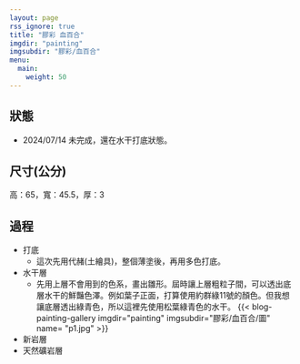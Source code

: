```yaml
---
layout: page
rss_ignore: true
title: "膠彩 血百合"
imgdir: "painting"
imgsubdir: "膠彩/血百合"
menu:
  main:
    weight: 50
---
```

## **狀態**

* 2024/07/14 未完成，還在水干打底狀態。

## **尺寸(公分)**

高：65，寬：45.5，厚：3

## 過程

* 打底
  * 這次先用代赭(土繪具)，整個薄塗後，再用多色打底。
* 水干層
  * 先用上層不會用到的色系，畫出雛形。屆時讓上層粗粒子間，可以透出底層水干的鮮豔色澤。例如葉子正面，打算使用約群綠11號的顏色。但我想讓底層透出綠青色，所以這裡先使用松葉綠青色的水干。
    {{< blog-painting-gallery imgdir="painting" imgsubdir="膠彩/血百合/圖" name= "p1.jpg" >}}
* 新岩層
* 天然礦岩層

